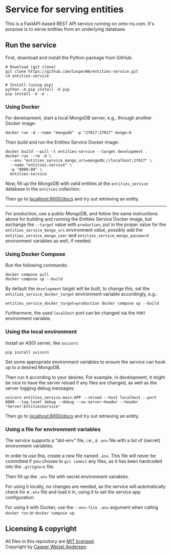 # Service for serving entities

This is a FastAPI-based REST API service running on onto-ns.com.
It's purpose is to serve entities from an underlying database.

## Run the service

First, download and install the Python package from GitHub:

```shell
# Download (git clone)
git clone https://github.com/CasperWA/entities-service.git
cd entities-service

# Install (using pip)
python -m pip install -U pip
pip install -U -e .
```

### Using Docker

For development, start a local MongoDB server, e.g., through another Docker image:

```shell
docker run -d --name "mongodb" -p "27017:27017" mongo:6
```

Then build and run the Entities Service Docker image:

```shell
docker build --pull -t entities-service --target development .
docker run --rm -d \
  --env "entities_service_mongo_uri=mongodb://localhost:27017" \
  --name "entities-service" \
  -p "8000:80" \
  entities-service
```

Now, fill up the MongoDB with valid entities at the `entities_service` database in the `entities` collection.

Then go to [localhost:8000/docs](http://localhost:8000/docs) and try out retrieving an entity.

---

For production, use a public MongoDB, and follow the same instructions above for building and running the Entities Service Docker image, but exchange the `--target` value with `production`, put in the proper value for the `entities_service_mongo_uri` environment value, possibly add the `entities_service_mongo_user` and `entities_service_mongo_password` environment variables as well, if needed.

### Using Docker Compose

Run the following commands:

```shell
docker compose pull
docker compose up --build
```

By default the `development` target will be built, to change this, set the `entities_service_docker_target` environment variable accordingly, e.g.:

```shell
entities_service_docker_target=production docker compose up --build
```

Furthermore, the used `localhost` port can be changed via the `PORT` environment variable.

### Using the local environment

Install an ASGI server, like `uvicorn`:

```shell
pip install uvicorn
```

Set some appropriate environment variables to ensure the service can hook up to a desired MongoDB.

Then run it according to your desires.
For example, in development, it might be nice to have the server reload if any files are changed, as well as the server logging debug messages:

```shell
uvicorn entities_service.main:APP --reload --host localhost --port 8000 --log-level debug --debug --no-server-header --header "Server:EntitiesService"
```

Then go to [localhost:8000/docs](http://localhost:8000/docs) and try out retrieving an entity.

### Using a file for environment variables

The service supports a "dot-env" file, i.e., a `.env` file with a list of (secret) environment variables.

In order to use this, create a new file named `.env`.
This file will never be committed if you choose to `git commit` any files, as it has been hardcoded into the `.gitignore` file.

Then fill up the `.env` file with secret environment variables.

For using it locally, no changes are needed, as the service will automatically check for a `.env` file and load it in, using it to set the service app configuration.

For using it with Docker, use the `--env-file .env` argument when calling `docker run` or `docker compose up`.

## Licensing & copyright

All files in this repository are [MIT licensed](LICENSE).  
Copyright by [Casper Welzel Andersen](https://github.com/CasperWA).
